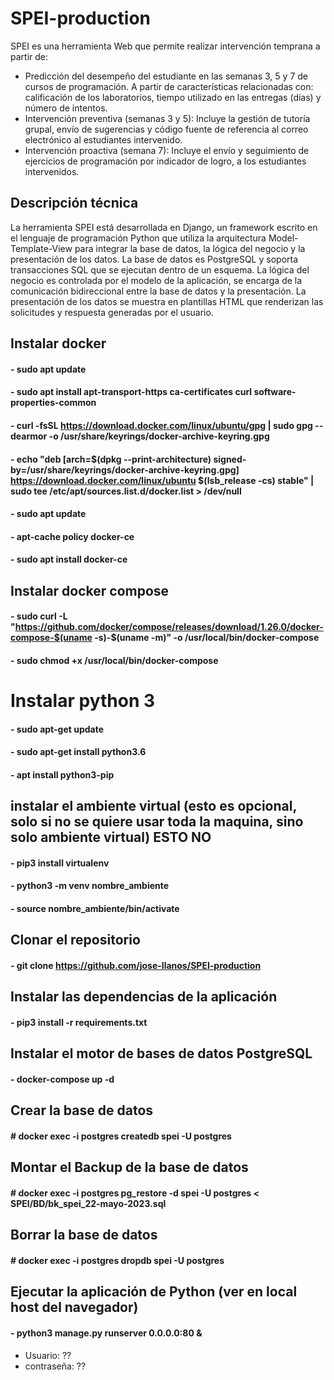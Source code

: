 # SPEI-production

SPEI es una herramienta Web que permite realizar intervención temprana a partir de:

* Predicción del desempeño del estudiante en las semanas 3, 5 y 7 de cursos de programación. A partir de características relacionadas con: calificación de los laboratorios, tiempo utilizado en las entregas (días) y número de intentos.
* Intervención preventiva (semanas 3 y 5): Incluye la gestión de tutoría grupal, envío de sugerencias y código fuente de referencia al correo electrónico al estudiantes intervenido.
* Intervención proactiva (semana 7): Incluye el envío y seguimiento de ejercicios de programación por indicador de logro, a los estudiantes intervenidos.


## Descripción técnica

La herramienta SPEI está desarrollada en Django, un framework escrito en el lenguaje de programación Python que utiliza la arquitectura Model-Template-View para integrar la base de datos, la lógica del negocio y la presentación de los datos.  La base de datos es PostgreSQL y soporta transacciones SQL que se ejecutan dentro de un esquema. La lógica del negocio es controlada por el modelo de la aplicación, se encarga de la comunicación bidireccional entre la base de datos y la presentación. La presentación de los datos se muestra en plantillas HTML que renderizan las solicitudes y respuesta generadas por el usuario. 


## Instalar docker
#### - sudo apt update
#### - sudo apt install apt-transport-https ca-certificates curl software-properties-common
#### - curl -fsSL https://download.docker.com/linux/ubuntu/gpg | sudo gpg --dearmor -o /usr/share/keyrings/docker-archive-keyring.gpg
#### - echo "deb [arch=$(dpkg --print-architecture) signed-by=/usr/share/keyrings/docker-archive-keyring.gpg] https://download.docker.com/linux/ubuntu $(lsb_release -cs) stable" | sudo tee /etc/apt/sources.list.d/docker.list > /dev/null
#### - sudo apt update
#### - apt-cache policy docker-ce
#### - sudo apt install docker-ce

## Instalar docker compose
#### - sudo curl -L "https://github.com/docker/compose/releases/download/1.26.0/docker-compose-$(uname -s)-$(uname -m)" -o /usr/local/bin/docker-compose
#### - sudo chmod +x /usr/local/bin/docker-compose

# Instalar python 3
#### - sudo apt-get update
#### - sudo apt-get install python3.6
#### - apt install python3-pip

## instalar el ambiente virtual (esto es opcional, solo si no se quiere usar toda la maquina, sino solo ambiente virtual) ESTO NO
#### - pip3 install virtualenv
#### - python3 -m venv  nombre_ambiente
#### - source nombre_ambiente/bin/activate

## Clonar el repositorio
#### - git clone https://github.com/jose-llanos/SPEI-production

## Instalar las dependencias de la aplicación 
#### - pip3 install -r requirements.txt 

## Instalar el motor de bases de datos PostgreSQL
#### - docker-compose up -d

## Crear la base de datos 
#### # docker exec -i postgres createdb spei -U postgres

## Montar el Backup de la base de datos 
#### # docker exec -i postgres pg_restore -d spei -U postgres < SPEI/BD/bk_spei_22-mayo-2023.sql

## Borrar la base de datos 
#### # docker exec -i postgres dropdb spei -U postgres

## Ejecutar la aplicación de Python (ver en local host del navegador)
#### - python3 manage.py runserver 0.0.0.0:80 &

- Usuario: ??
- contraseña: ??
